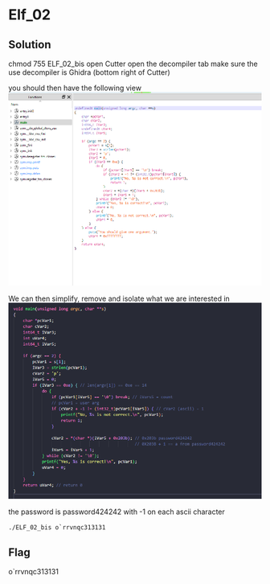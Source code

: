 # Elf_02

## Solution

chmod 755 ELF_02_bis
open Cutter
open the decompiler tab
make sure the use decompiler is Ghidra (bottom right of Cutter)

you should then have the following view
![index.png](asset/decomp.png)

We can then simplify, remove and isolate what we are interested in
![simple.png](asset/simple.png)

the password is password424242 with -1 on each ascii character

``` password424242
./ELF_02_bis o`rrvnqc313131
```
## Flag

o`rrvnqc313131